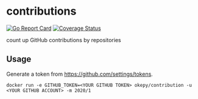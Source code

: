 # contributions

[![Go Report Card](https://goreportcard.com/badge/github.com/oke-py/contributions)](https://goreportcard.com/report/github.com/oke-py/contributions)
[![Coverage Status](https://coveralls.io/repos/github/oke-py/contributions/badge.svg?branch=main)](https://coveralls.io/github/oke-py/contributions?branch=main)

count up GitHub contributions by repositories

## Usage

Generate a token from https://github.com/settings/tokens.

```
docker run -e GITHUB_TOKEN=<YOUR GITHUB TOKEN> okepy/contribution -u <YOUR GITHUB ACCOUNT> -m 2020/1
```
